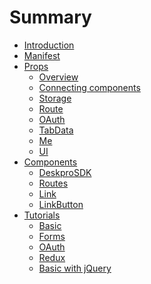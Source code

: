 # Summary

* [Introduction](README.md)
* [Manifest](manifest.md)
* [Props]()
    * [Overview](props/overview.md)
    * [Connecting components](props/connecting.md)
    * [Storage](props/storage.md)
    * [Route](props/route.md)
    * [OAuth](props/oauth.md)
    * [TabData](props/tabdata.md)
    * [Me](props/me.md)
    * [UI](props/ui.md)
* [Components]()
    * [DeskproSDK](components/deskprosdk.md)
    * [Routes](components/routes.md)
    * [Link](components/link.md)
    * [LinkButton](components/linkbutton.md)
* [Tutorials]()
    * [Basic](tutorials/basic.md)
    * [Forms](tutorials/form.md)
    * [OAuth](tutorials/oauth.md)
    * [Redux](tutorials/redux.md)
    * [Basic with jQuery](tutorials/jquery.md)
